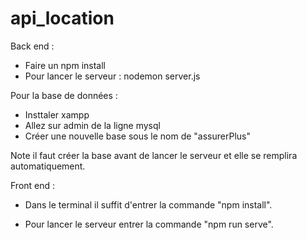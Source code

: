 # api_location

Back end :

  - Faire un npm install
  - Pour lancer le serveur : nodemon server.js
  
  Pour la base de données :
  
  - Insttaler xampp
  - Allez sur admin de la ligne mysql
  - Créer une nouvelle base sous le nom de "assurerPlus"
  
  Note il faut créer la base avant de lancer le serveur et elle se remplira automatiquement.
  
  Front end : 
  
  - Dans le terminal il suffit d'entrer la commande "npm install".

  - Pour lancer le serveur entrer la commande "npm run serve".
  
